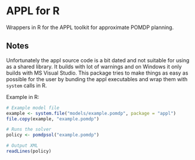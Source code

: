# APPL for R

Wrappers in R for the APPL toolkit for approximate POMDP planning.

## Notes

Unfortunately the appl source code is a bit dated and not suitable for using as a shared library. It builds with lot of warnings and on Windows it only builds with MS Visual Studio. This package tries to make things as easy as possible for the user by bunding the appl executables and wrap them with `system` calls in R.

Example in R:

```r
# Example model file
example <- system.file("models/example.pomdp", package = "appl")
file.copy(example, "example.pomdp")

# Runs the solver
policy <- pomdpsol("example.pomdp")

# Output XML
readLines(policy)
```
